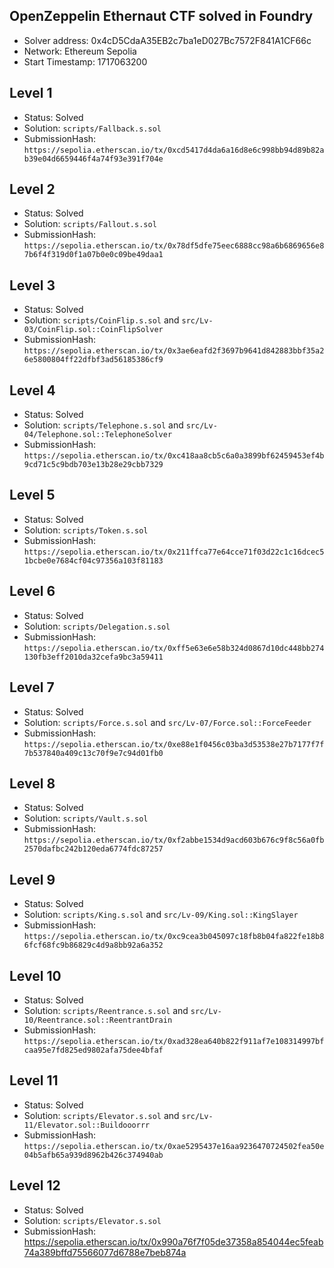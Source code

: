 ## OpenZeppelin Ethernaut CTF solved in Foundry

- Solver address: 0x4cD5CdaA35EB2c7ba1eD027Bc7572F841A1CF66c
- Network: Ethereum Sepolia
- Start Timestamp: 1717063200


## Level 1

- Status: Solved
- Solution: `scripts/Fallback.s.sol`
- SubmissionHash: `https://sepolia.etherscan.io/tx/0xcd5417d4da6a16d8e6c998bb94d89b82ab39e04d6659446f4a74f93e391f704e`

## Level 2

- Status: Solved
- Solution: `scripts/Fallout.s.sol`
- SubmissionHash: `https://sepolia.etherscan.io/tx/0x78df5dfe75eec6888cc98a6b6869656e87b6f4f319d0f1a07b0e0c09be49daa1`

## Level 3

- Status: Solved 
- Solution: `scripts/CoinFlip.s.sol` and `src/Lv-03/CoinFlip.sol::CoinFlipSolver`
- SubmissionHash: `https://sepolia.etherscan.io/tx/0x3ae6eafd2f3697b9641d842883bbf35a26e5800804ff22dfbf3ad56185386cf9`

## Level 4

- Status: Solved
- Solution: `scripts/Telephone.s.sol` and `src/Lv-04/Telephone.sol::TelephoneSolver`
- SubmissionHash: `https://sepolia.etherscan.io/tx/0xc418aa8cb5c6a0a3899bf62459453ef4b9cd71c5c9bdb703e13b28e29cbb7329`

## Level 5

- Status: Solved
- Solution: `scripts/Token.s.sol`
- SubmissionHash: `https://sepolia.etherscan.io/tx/0x211ffca77e64cce71f03d22c1c16dcec51bcbe0e7684cf04c97356a103f81183`

## Level 6

- Status: Solved
- Solution: `scripts/Delegation.s.sol`
- SubmissionHash: `https://sepolia.etherscan.io/tx/0xff5e63e6e58b324d0867d10dc448bb274130fb3eff2010da32cefa9bc3a59411`

## Level 7

- Status: Solved
- Solution: `scripts/Force.s.sol` and `src/Lv-07/Force.sol::ForceFeeder`
- SubmissionHash: `https://sepolia.etherscan.io/tx/0xe88e1f0456c03ba3d53538e27b7177f7f7b537840a409c13c70f9e7c94d01fb0`

## Level 8

- Status: Solved 
- Solution: `scripts/Vault.s.sol`
- SubmissionHash: `https://sepolia.etherscan.io/tx/0xf2abbe1534d9acd603b676c9f8c56a0fb2570dafbc242b120eda6774fdc87257`

## Level 9

- Status: Solved
- Solution: `scripts/King.s.sol` and `src/Lv-09/King.sol::KingSlayer`
- SubmissionHash: `https://sepolia.etherscan.io/tx/0xc9cea3b045097c18fb8b04fa822fe18b86fcf68fc9b86829c4d9a8bb92a6a352`

## Level 10

- Status: Solved
- Solution: `scripts/Reentrance.s.sol` and `src/Lv-10/Reentrance.sol::ReentrantDrain`
- SubmissionHash: `https://sepolia.etherscan.io/tx/0xad328ea640b822f911af7e108314997bfcaa95e7fd825ed9802afa75dee4bfaf`

## Level 11

- Status: Solved
- Solution: `scripts/Elevator.s.sol` and `src/Lv-11/Elevator.sol::Buildooorrr`
- SubmissionHash: `https://sepolia.etherscan.io/tx/0xae5295437e16aa9236470724502fea50e04b5afb65a939d8962b426c374940ab`

## Level 12

- Status: Solved
- Solution: `scripts/Elevator.s.sol` 
- SubmissionHash: https://sepolia.etherscan.io/tx/0x990a76f7f05de37358a854044ec5feab74a389bffd75566077d6788e7beb874a


